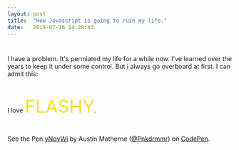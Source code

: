 ```yaml
---
layout: post
title:  "How Javascript is going to ruin my life."
date:   2015-07-16 14:28:43
---
```


I have a problem. It's permiated my life for a while now. I've learned over the years to keep it under some control. But i always go overboard at first. I can admit this:
<!--excerpt break-->
<style>
p {
    margin: 40px auto
}

.flash {
    font-size: 40px;
    animation: tada 2s infinite, flash 2s infinite;
}
@keyframes flash {
  0%, 50%, 100% {
    opacity: 1;
    color:yellow;
  }

  25%, 75% {
    opacity: 0;
    color:red;
  }
}
@keyframes tada {
  0% {
    transform: scale3d(1, 1, 1);
  }

  10%, 20% {
    transform: scale3d(.9, .9, .9) rotate3d(0, 0, 1, -3deg);
  }

  30%, 50%, 70%, 90% {
    transform: scale3d(1.1, 1.1, 1.1) rotate3d(0, 0, 1, 3deg);
  }

  40%, 60%, 80% {
    transform: scale3d(1.1, 1.1, 1.1) rotate3d(0, 0, 1, -3deg);
  }

  100% {
    transform: scale3d(1, 1, 1);
  }
}
</style>




I love <span class="flash">FLASHY</span>.


<p data-height="268" data-theme-id="0" data-slug-hash="yNqyWj" data-default-tab="result" data-user="Pnkdrmmr" class='codepen'>See the Pen <a href='http://codepen.io/Pnkdrmmr/pen/yNqyWj/'>yNqyWj</a> by Austin Matherne (<a href='http://codepen.io/Pnkdrmmr'>@Pnkdrmmr</a>) on <a href='http://codepen.io'>CodePen</a>.</p>
<script async src="//assets.codepen.io/assets/embed/ei.js"></script>